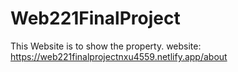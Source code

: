 # Web221FinalProject
This Website is to show the property.
website: https://web221finalprojectnxu4559.netlify.app/about
